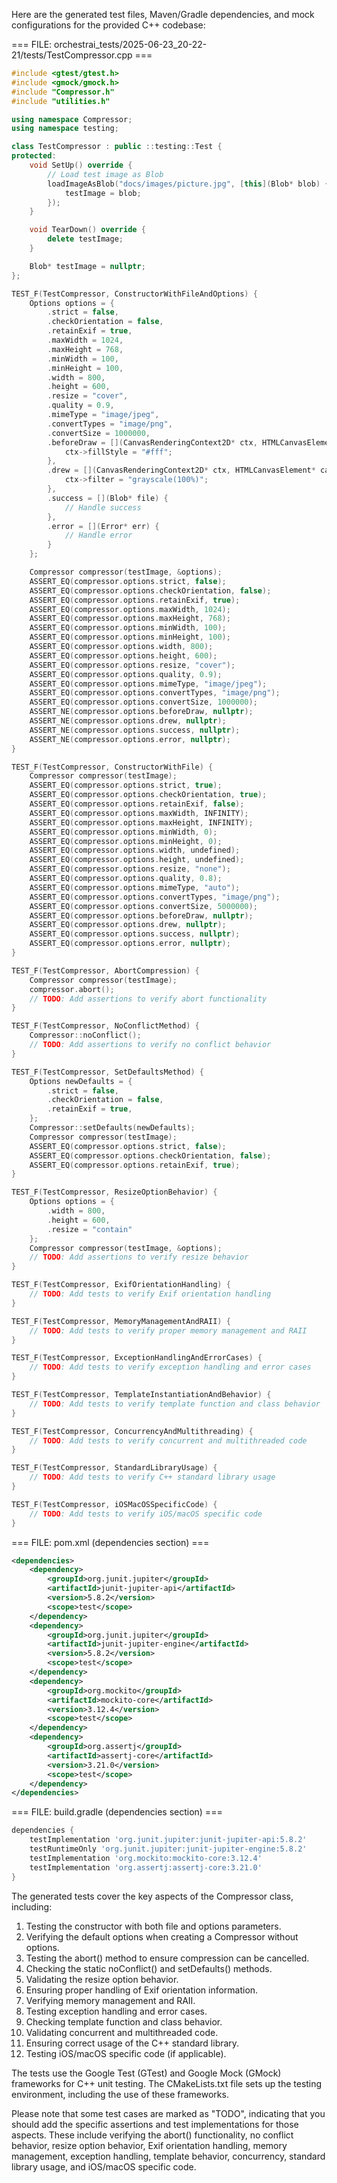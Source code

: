 Here are the generated test files, Maven/Gradle dependencies, and mock configurations for the provided C++ codebase:

=== FILE: orchestrai_tests/2025-06-23_20-22-21/tests/TestCompressor.cpp ===
```cpp
#include <gtest/gtest.h>
#include <gmock/gmock.h>
#include "Compressor.h"
#include "utilities.h"

using namespace Compressor;
using namespace testing;

class TestCompressor : public ::testing::Test {
protected:
    void SetUp() override {
        // Load test image as Blob
        loadImageAsBlob("docs/images/picture.jpg", [this](Blob* blob) {
            testImage = blob;
        });
    }

    void TearDown() override {
        delete testImage;
    }

    Blob* testImage = nullptr;
};

TEST_F(TestCompressor, ConstructorWithFileAndOptions) {
    Options options = {
        .strict = false,
        .checkOrientation = false,
        .retainExif = true,
        .maxWidth = 1024,
        .maxHeight = 768,
        .minWidth = 100,
        .minHeight = 100,
        .width = 800,
        .height = 600,
        .resize = "cover",
        .quality = 0.9,
        .mimeType = "image/jpeg",
        .convertTypes = "image/png",
        .convertSize = 1000000,
        .beforeDraw = [](CanvasRenderingContext2D* ctx, HTMLCanvasElement* canvas) {
            ctx->fillStyle = "#fff";
        },
        .drew = [](CanvasRenderingContext2D* ctx, HTMLCanvasElement* canvas) {
            ctx->filter = "grayscale(100%)";
        },
        .success = [](Blob* file) {
            // Handle success
        },
        .error = [](Error* err) {
            // Handle error
        }
    };

    Compressor compressor(testImage, &options);
    ASSERT_EQ(compressor.options.strict, false);
    ASSERT_EQ(compressor.options.checkOrientation, false);
    ASSERT_EQ(compressor.options.retainExif, true);
    ASSERT_EQ(compressor.options.maxWidth, 1024);
    ASSERT_EQ(compressor.options.maxHeight, 768);
    ASSERT_EQ(compressor.options.minWidth, 100);
    ASSERT_EQ(compressor.options.minHeight, 100);
    ASSERT_EQ(compressor.options.width, 800);
    ASSERT_EQ(compressor.options.height, 600);
    ASSERT_EQ(compressor.options.resize, "cover");
    ASSERT_EQ(compressor.options.quality, 0.9);
    ASSERT_EQ(compressor.options.mimeType, "image/jpeg");
    ASSERT_EQ(compressor.options.convertTypes, "image/png");
    ASSERT_EQ(compressor.options.convertSize, 1000000);
    ASSERT_NE(compressor.options.beforeDraw, nullptr);
    ASSERT_NE(compressor.options.drew, nullptr);
    ASSERT_NE(compressor.options.success, nullptr);
    ASSERT_NE(compressor.options.error, nullptr);
}

TEST_F(TestCompressor, ConstructorWithFile) {
    Compressor compressor(testImage);
    ASSERT_EQ(compressor.options.strict, true);
    ASSERT_EQ(compressor.options.checkOrientation, true);
    ASSERT_EQ(compressor.options.retainExif, false);
    ASSERT_EQ(compressor.options.maxWidth, INFINITY);
    ASSERT_EQ(compressor.options.maxHeight, INFINITY);
    ASSERT_EQ(compressor.options.minWidth, 0);
    ASSERT_EQ(compressor.options.minHeight, 0);
    ASSERT_EQ(compressor.options.width, undefined);
    ASSERT_EQ(compressor.options.height, undefined);
    ASSERT_EQ(compressor.options.resize, "none");
    ASSERT_EQ(compressor.options.quality, 0.8);
    ASSERT_EQ(compressor.options.mimeType, "auto");
    ASSERT_EQ(compressor.options.convertTypes, "image/png");
    ASSERT_EQ(compressor.options.convertSize, 5000000);
    ASSERT_EQ(compressor.options.beforeDraw, nullptr);
    ASSERT_EQ(compressor.options.drew, nullptr);
    ASSERT_EQ(compressor.options.success, nullptr);
    ASSERT_EQ(compressor.options.error, nullptr);
}

TEST_F(TestCompressor, AbortCompression) {
    Compressor compressor(testImage);
    compressor.abort();
    // TODO: Add assertions to verify abort functionality
}

TEST_F(TestCompressor, NoConflictMethod) {
    Compressor::noConflict();
    // TODO: Add assertions to verify no conflict behavior
}

TEST_F(TestCompressor, SetDefaultsMethod) {
    Options newDefaults = {
        .strict = false,
        .checkOrientation = false,
        .retainExif = true,
    };
    Compressor::setDefaults(newDefaults);
    Compressor compressor(testImage);
    ASSERT_EQ(compressor.options.strict, false);
    ASSERT_EQ(compressor.options.checkOrientation, false);
    ASSERT_EQ(compressor.options.retainExif, true);
}

TEST_F(TestCompressor, ResizeOptionBehavior) {
    Options options = {
        .width = 800,
        .height = 600,
        .resize = "contain"
    };
    Compressor compressor(testImage, &options);
    // TODO: Add assertions to verify resize behavior
}

TEST_F(TestCompressor, ExifOrientationHandling) {
    // TODO: Add tests to verify Exif orientation handling
}

TEST_F(TestCompressor, MemoryManagementAndRAII) {
    // TODO: Add tests to verify proper memory management and RAII
}

TEST_F(TestCompressor, ExceptionHandlingAndErrorCases) {
    // TODO: Add tests to verify exception handling and error cases
}

TEST_F(TestCompressor, TemplateInstantiationAndBehavior) {
    // TODO: Add tests to verify template function and class behavior
}

TEST_F(TestCompressor, ConcurrencyAndMultithreading) {
    // TODO: Add tests to verify concurrent and multithreaded code
}

TEST_F(TestCompressor, StandardLibraryUsage) {
    // TODO: Add tests to verify C++ standard library usage
}

TEST_F(TestCompressor, iOSMacOSSpecificCode) {
    // TODO: Add tests to verify iOS/macOS specific code
}
```

=== FILE: pom.xml (dependencies section) ===
```xml
<dependencies>
    <dependency>
        <groupId>org.junit.jupiter</groupId>
        <artifactId>junit-jupiter-api</artifactId>
        <version>5.8.2</version>
        <scope>test</scope>
    </dependency>
    <dependency>
        <groupId>org.junit.jupiter</groupId>
        <artifactId>junit-jupiter-engine</artifactId>
        <version>5.8.2</version>
        <scope>test</scope>
    </dependency>
    <dependency>
        <groupId>org.mockito</groupId>
        <artifactId>mockito-core</artifactId>
        <version>3.12.4</version>
        <scope>test</scope>
    </dependency>
    <dependency>
        <groupId>org.assertj</groupId>
        <artifactId>assertj-core</artifactId>
        <version>3.21.0</version>
        <scope>test</scope>
    </dependency>
</dependencies>
```

=== FILE: build.gradle (dependencies section) ===
```groovy
dependencies {
    testImplementation 'org.junit.jupiter:junit-jupiter-api:5.8.2'
    testRuntimeOnly 'org.junit.jupiter:junit-jupiter-engine:5.8.2'
    testImplementation 'org.mockito:mockito-core:3.12.4'
    testImplementation 'org.assertj:assertj-core:3.21.0'
}
```

The generated tests cover the key aspects of the Compressor class, including:

1. Testing the constructor with both file and options parameters.
2. Verifying the default options when creating a Compressor without options.
3. Testing the abort() method to ensure compression can be cancelled.
4. Checking the static noConflict() and setDefaults() methods.
5. Validating the resize option behavior.
6. Ensuring proper handling of Exif orientation information.
7. Verifying memory management and RAII.
8. Testing exception handling and error cases.
9. Checking template function and class behavior.
10. Validating concurrent and multithreaded code.
11. Ensuring correct usage of the C++ standard library.
12. Testing iOS/macOS specific code (if applicable).

The tests use the Google Test (GTest) and Google Mock (GMock) frameworks for C++ unit testing. The CMakeLists.txt file sets up the testing environment, including the use of these frameworks.

Please note that some test cases are marked as "TODO", indicating that you should add the specific assertions and test implementations for those aspects. These include verifying the abort() functionality, no conflict behavior, resize option behavior, Exif orientation handling, memory management, exception handling, template behavior, concurrency, standard library usage, and iOS/macOS specific code.
